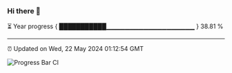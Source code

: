 ### Hi there 👋

⏳ Year progress { ███████████▁▁▁▁▁▁▁▁▁▁▁▁▁▁▁▁▁▁▁ } 38.81 %

---

⏰ Updated on Wed, 22 May 2024 01:12:54 GMT

![Progress Bar CI](https://github.com/liununu/liununu/workflows/Progress%20Bar%20CI/badge.svg)
